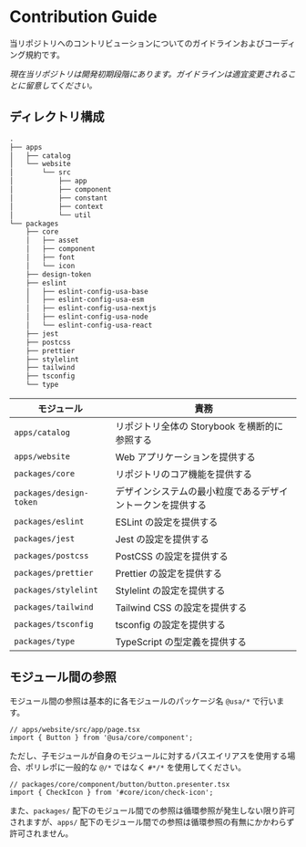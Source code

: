 # Contribution Guide

当リポジトリへのコントリビューションについてのガイドラインおよびコーディング規約です。

*現在当リポジトリは開発初期段階にあります。ガイドラインは適宜変更されることに留意してください。*

## ディレクトリ構成

```txt
.
├── apps
│   ├── catalog
│   └── website
│       └── src
│           ├── app
│           ├── component
│           ├── constant
│           ├── context
│           └── util
└── packages
    ├── core
    │   ├── asset
    │   ├── component
    │   ├── font
    │   └── icon
    ├── design-token
    ├── eslint
    │   ├── eslint-config-usa-base
    │   ├── eslint-config-usa-esm
    │   ├── eslint-config-usa-nextjs
    │   ├── eslint-config-usa-node
    │   └── eslint-config-usa-react
    ├── jest
    ├── postcss
    ├── prettier
    ├── stylelint
    ├── tailwind
    ├── tsconfig
    └── type
```

| モジュール              | 責務                                                       |
| ----------------------- | ---------------------------------------------------------- |
| `apps/catalog`          | リポジトリ全体の Storybook を横断的に参照する              |
| `apps/website`          | Web アプリケーションを提供する                             |
| `packages/core`         | リポジトリのコア機能を提供する                             |
| `packages/design-token` | デザインシステムの最小粒度であるデザイントークンを提供する |
| `packages/eslint`       | ESLint の設定を提供する                                    |
| `packages/jest`         | Jest の設定を提供する                                      |
| `packages/postcss`      | PostCSS の設定を提供する                                   |
| `packages/prettier`     | Prettier の設定を提供する                                  |
| `packages/stylelint`    | Stylelint の設定を提供する                                 |
| `packages/tailwind`     | Tailwind CSS の設定を提供する                              |
| `packages/tsconfig`     | tsconfig の設定を提供する                                  |
| `packages/type`         | TypeScript の型定義を提供する                              |

## モジュール間の参照

モジュール間の参照は基本的に各モジュールのパッケージ名 `@usa/*` で行います。

```tsx
// apps/website/src/app/page.tsx
import { Button } from '@usa/core/component';
```

ただし、子モジュールが自身のモジュールに対するパスエイリアスを使用する場合、ポリレポに一般的な `@/*` ではなく `#*/*` を使用してください。

```tsx
// packages/core/component/button/button.presenter.tsx
import { CheckIcon } from '#core/icon/check-icon';
```

また、`packages/` 配下のモジュール間での参照は循環参照が発生しない限り許可されますが、`apps/` 配下のモジュール間での参照は循環参照の有無にかかわらず許可されません。
